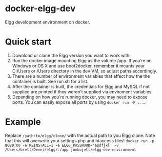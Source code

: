 # docker-elgg-dev
Elgg development environment on docker.

# Quick start
1. Download or clone the Elgg version you want to work with.
2. Run the docker image mounting Elgg as the volume /app. If you're on Windows or OS X
   and use boot2docker, remember it mounts your C:\Users or /Users directory in the 
   dev VM, so adjust paths accordingly.
3. There are a number of environment variables that affect how the the container is built.
   See run.sh for a list.
4. After the container is built, the credentials for Elgg and MySQL if not supplied are printed
   if they weren't supplied via enviroment variables.
5. Depending on how you're running docker, you may need to expose ports. You can easily
   expose all ports by using `docker run -P ...`.

# Example
Replace `/path/to/elgg/clone/` with the actual path to you Elgg clone. Note that this will overwrite your settings.php and htaccess files!
`docker run -p 8080:80 -e REINSTALL=1 -e ELGG_PASSWORD='asdfjkl' -v /Users/brett/Devel/elgg/:/app jumbojett/elgg-dev-environment`
